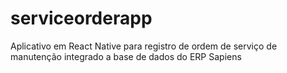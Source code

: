 # serviceorderapp

Aplicativo em React Native para registro de ordem de serviço de manutenção integrado a base de dados do ERP Sapiens

